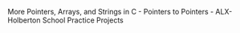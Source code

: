 More Pointers, Arrays, and Strings in C - Pointers to Pointers - ALX-Holberton School Practice Projects
